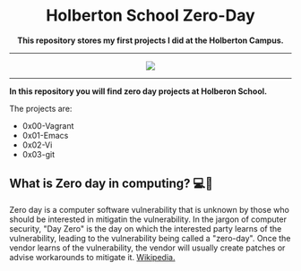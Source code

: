 <h1 align="center">Holberton School Zero-Day</h1>
  
<p align="center"><b>This repository stores my first projects I did at the Holberton Campus.</b></p>

---

<p align="center">
  <a target="_blank" href="https://www.holbertonschool.com/"><img src="https://github.com/dreamdaddybanks/holbertonschool-low_level_programming/blob/master/holby.jpg?raw=true"></a>
</p>

---

<b>In this repository you will find zero day projects at Holberon School.</b>

The projects are:
- 0x00-Vagrant
- 0x01-Emacs
- 0x02-Vi
- 0x03-git

## What is Zero day in computing? :computer::closed_lock_with_key:

Zero day is a computer software vulnerability that is unknown by those who should be interested in mitigatin the vulnerability.
In the jargon of computer security, "Day Zero" is the day on which the interested party learns of the vulnerability, leading to the vulnerability being called a "zero-day". Once the vendor learns of the vulnerability, the vendor will usually create patches or advise workarounds to mitigate it. <a href="https://en.wikipedia.org/wiki/Zero-day_(computing)">Wikipedia.</a>
